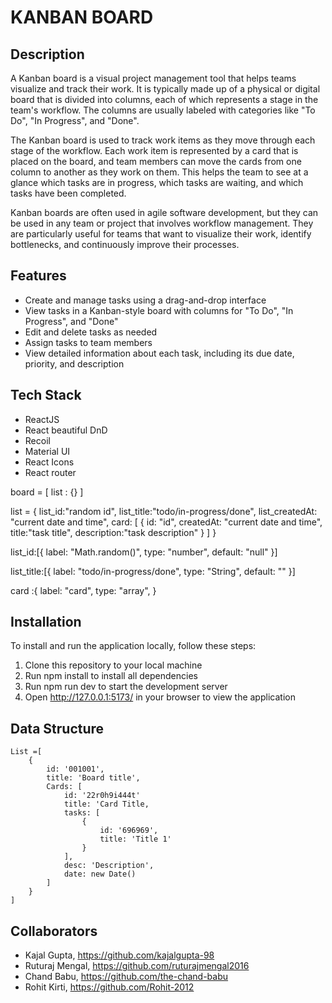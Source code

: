 
# KANBAN BOARD
## Description

A Kanban board is a visual project management tool that helps teams visualize and track their work. It is typically made up of a physical or digital board that is divided into columns, each of which represents a stage in the team's workflow. The columns are usually labeled with categories like "To Do", "In Progress", and "Done".

The Kanban board is used to track work items as they move through each stage of the workflow. Each work item is represented by a card that is placed on the board, and team members can move the cards from one column to another as they work on them. This helps the team to see at a glance which tasks are in progress, which tasks are waiting, and which tasks have been completed.

Kanban boards are often used in agile software development, but they can be used in any team or project that involves workflow management. They are particularly useful for teams that want to visualize their work, identify bottlenecks, and continuously improve their processes.
## Features

+ Create and manage tasks using a drag-and-drop interface
+ View tasks in a Kanban-style board with columns for "To Do", "In Progress", and "Done"
+ Edit and delete tasks as needed
+ Assign tasks to team members
+ View detailed information about each task, including its due date, priority, and description

## Tech Stack


+ ReactJS
+ React beautiful DnD
+ Recoil
+ Material UI
+ React Icons
+ React router


board = [
    list : {}
]

list = {
    list_id:"random id",
    list_title:"todo/in-progress/done",
    list_createdAt: "current date and time",
    card: [
        {
        id: "id",
        createdAt: "current date and time",
        title:"task title",
        description:"task description"
        }
    ]
}



list_id:[{
    label: "Math.random()",
    type: "number",
    default: "null"
}]

list_title:[{
    label: "todo/in-progress/done",
    type: "String",
    default: ""
}]

card :{
    label: "card",
    type: "array",
}








## Installation

To install and run the application locally, follow these steps:

1. Clone this repository to your local machine
2. Run npm install to install all dependencies
3. Run npm run dev to start the development server
4. Open http://127.0.0.1:5173/ in your browser to view the application
## Data Structure

```
List =[
    {
        id: '001001',
        title: 'Board title',
        Cards: [
            id: '22r0h9i444t'
            title: 'Card Title,
            tasks: [
                {
                    id: '696969',
                    title: 'Title 1'
                }
            ],
            desc: 'Description',
            date: new Date()
        ]
    }
]
```
## Collaborators
+ Kajal Gupta, https://github.com/kajalgupta-98
+ Ruturaj Mengal, https://github.com/ruturajmengal2016
+ Chand Babu, https://github.com/the-chand-babu
+ Rohit Kirti, https://github.com/Rohit-2012
